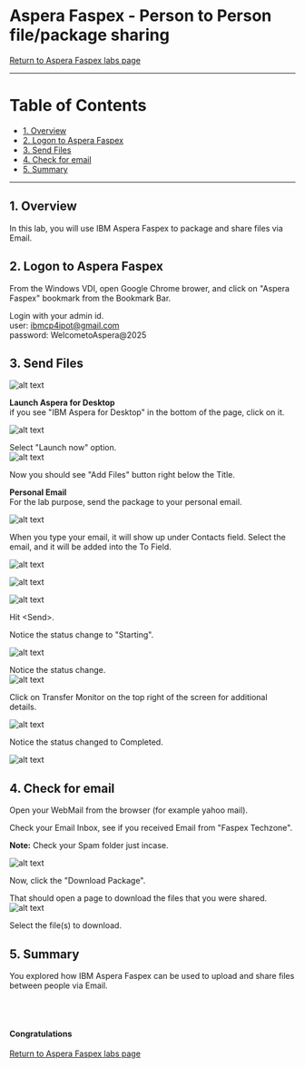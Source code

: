# Aspera Faspex - Person to Person file/package sharing

[Return to Aspera Faspex labs page](../index.md)

---

# Table of Contents 
- [1. Overview](#overview)
- [2. Logon to Aspera Faspex](#login)
- [3. Send Files](#send)
- [4. Check for email](#email)
- [5. Summary](#summary)

---

## 1. Overview <a name="overiew"></a>

In this lab, you will use IBM Aspera Faspex to package and share files via Email.


## 2. Logon to Aspera Faspex <a name="login"></a>

From the Windows VDI, open Google Chrome brower, and click on \"Aspera Faspex\" bookmark from the Bookmark Bar. <br>

Login with your admin id. <br>
user: ibmcp4ipot@gmail.com <br>
password: WelcometoAspera@2025<br>


## 3. Send Files <a name="send"></a>

![alt text](./images/image.png)

**Launch Aspera for Desktop** <br>
if you see "IBM Aspera for Desktop" in the bottom of the page, click on it. <br>

![alt text](./images/image-11.png)

Select "Launch now" option. <br>
![alt text](./images/image-12.png)

Now you should see "Add Files" button right below the Title. <br>

**Personal Email** <br>
For the lab purpose, send the package to your personal email. <br>

![alt text](./images/image-1.png)

When you type your email, it will show up under Contacts field. Select the email, and it will be added into the To Field. <br>

![alt text](./images/image-2.png)


![alt text](./images/image-3.png)

![alt text](./images/image-4.png)

Hit \<Send\>. 

Notice the status change to \"Starting\". <br>

![alt text](./images/image-5.png)

Notice the status change. <br>
![alt text](./images/image-6.png)

Click on Transfer Monitor on the top right of the screen for additional details. <br>

![alt text](./images/image-8.png)

Notice the status changed to Completed.

![alt text](./images/image-7.png)



## 4. Check for email <a name="email"></a>

Open your WebMail from the browser (for example yahoo mail). <br>

Check your Email Inbox, see if you received Email from "Faspex Techzone". <br>

**Note:** Check your Spam folder just incase. <br>

![alt text](./images/image-9.png)

Now, click the \"Download Package\". <br>

That should open a page to download the files that you were shared. <br>
![alt text](./images/image-10.png)

Select the file(s) to download. <br>


## 5. Summary <a name="summary"></a>

You explored how IBM Aspera Faspex can be used to upload and share files between people via Email. <br>

<br> <br>
#### Congratulations ###


[Return to Aspera Faspex labs page](../index.md)
